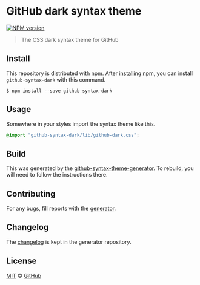 # GitHub dark syntax theme

[![NPM version](http://img.shields.io/npm/v/github-syntax-dark.svg)](https://www.npmjs.org/package/github-syntax-dark)

> The CSS dark syntax theme for GitHub

## Install

This repository is distributed with [npm][npm]. After [installing npm][install-npm], you can install `github-syntax-dark` with this command.

```
$ npm install --save github-syntax-dark
```

## Usage

Somewhere in your styles import the syntax theme like this.

```css
@import "github-syntax-dark/lib/github-dark.css";
```

## Build

This was generated by the [github-syntax-theme-generator](https://github.com/primer/github-syntax-theme-generator). To rebuild, you will need to follow the instructions there.

## Contributing

For any bugs, fill reports with the [generator](https://github.com/primer/github-syntax-theme-generator/issues).

## Changelog

The [changelog](https://github.com/primer/github-syntax-theme-generator/blob/master/CHANGELOG.md) is kept in the generator repository.

## License

[MIT](./LICENSE) &copy; [GitHub](https://github.com/)

[docs]: http://primercss.io/
[npm]: https://www.npmjs.com/
[install-npm]: https://docs.npmjs.com/getting-started/installing-node
[sass]: http://sass-lang.com/

